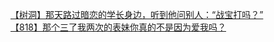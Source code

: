 [【树洞】那天路过暗恋的学长身边，听到他问别人：“战宝打吗？”](http://tieba.baidu.com/p/2659354092?see_lz=1&pn=)   
[【818】那个三了我两次的表妹你真的不是因为爱我吗？](http://tieba.baidu.com/p/2660086339?see_lz=1&pn=)   
